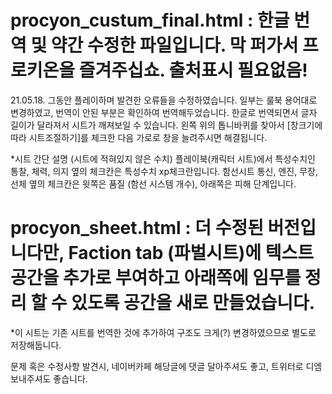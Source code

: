 # procyon_custum_final.html : 한글 번역 및 약간 수정한 파일입니다. 막 퍼가서 프로키온을 즐겨주십쇼. 출처표시 필요없음!

21.05.18. 그동안 플레이하며 발견한 오류들을 수정하였습니다. 일부는 룰북 용어대로 변경하였고, 번역이 안된 부분은 확인하여 번역해두었습니다.
한글로 번역되면서 글자 길이가 달라져서 시트가 깨져보일 수 있습니다. 왼쪽 위의 톱니바퀴를 찾아서 [창크기에 따라 시트조절하기]를 체크한 다음 가로로 창을 늘려주시면 해결됩니다.

*시트 간단 설명 (시트에 적혀있지 않은 수치)
플레이북(캐릭터 시트)에서 특성수치인 통찰, 체력, 의지 옆의 체크칸은 특성수치 xp체크란입니다.
함선시트 통신, 엔진, 무장, 선체 옆의 체크칸은 윗쪽은 품질 (함선 시스템 개수), 아래쪽은 피해 단계입니다.

# procyon_sheet.html : 더 수정된 버전입니다만, Faction tab (파벌시트)에 텍스트 공간을 추가로 부여하고 아래쪽에 임무를 정리 할 수 있도록 공간을 새로 만들었습니다.
*이 시트는 기존 시트를 번역한 것에 추가하여 구조도 크게(?) 변경하였으므로 별도로 저장해둡니다. 

문제 혹은 수정사항 발견시, 네이버카페 해당글에 댓글 달아주셔도 좋고, 트위터로 디엠 보내주셔도 좋습니다.
